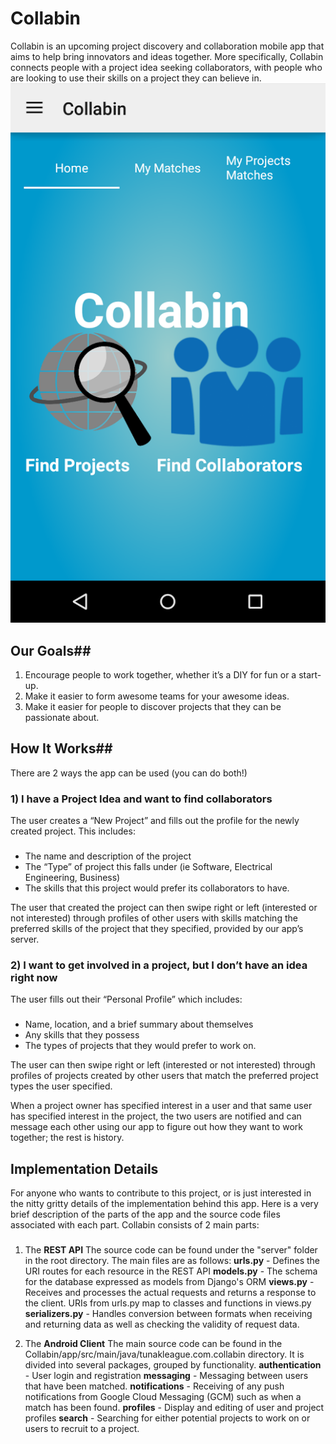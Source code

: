 # Collabin #

Collabin is an upcoming project discovery and collaboration mobile app that aims to help bring innovators and ideas together. More specifically, Collabin connects people with a project idea seeking collaborators, with people who are looking to use their skills on a project they can believe in.
![Alt text](/screenshots/collabin.png?raw=true "Collabin")
## Our Goals##
1. Encourage people to work together, whether it’s a DIY for fun or a start-up. 
1. Make it easier to form awesome teams for your awesome ideas.
1. Make it easier for people to discover projects that they can be passionate about. 

## How It Works##

There are 2 ways the app can be used (you can do both!)

### 1)	I have a Project Idea and want to find collaborators ###
The user creates a “New Project” and fills out the profile for the newly created project. This includes:
### ###
* 	The name and description of the project
* 	The “Type” of project this falls under (ie Software, Electrical Engineering, Business)
* 	The skills that this project would prefer its collaborators to have.

The user that created the project can then swipe right or left (interested or not interested) through profiles of other users with skills matching the preferred skills of the project that they specified, provided by our app’s server.

### 2)	I want to get involved in a project, but I don’t have an idea right now ###
The user fills out their “Personal Profile” which includes:
### ###
* 	Name, location, and a brief summary about themselves
* 	Any skills that they possess 
* 	The types of projects that they would prefer to work on.

The user can then swipe right or left (interested or not interested) through profiles of projects created by other users that match the preferred project types the user specified.

When a project owner has specified interest in a user and that same user has specified interest in the project, the two users are notified and can message each other using our app to figure out how they want to work together; the rest is history.


## Implementation Details ##
For anyone who wants to contribute to this project, or is just interested in the nitty gritty details of the implementation behind this app. Here is a very brief description of the parts of the app and the source code files associated with each part.
Collabin consists of 2 main parts:
### ###
1. The **REST API**
  The source code can be found under the "server" folder in the root directory. The main files are as follows:
  **urls.py** - Defines the URI routes for each resource in the REST API
  **models.py** - The schema for the database expressed as models from Django's ORM
  **views.py** - Receives and processes the actual requests and returns a response to the client. URIs from urls.py map to                    classes and functions in views.py
  **serializers.py** - Handles conversion between formats when receiving and returning data as well as checking the validity                        of request data.

2. The **Android Client**
  The main source code can be found in the Collabin/app/src/main/java/tunakleague.com.collabin directory. It is divided into   several packages, grouped by functionality.
  **authentication** - User login and registration
  **messaging** - Messaging between users that have been matched.
  **notifications** - Receiving of any push notifications from Google Cloud Messaging (GCM) such as when a match has    been                       found.
  **profiles** - Display and editing of user and project profiles 
  **search** - Searching for either potential projects to work on or users to recruit to a project.

